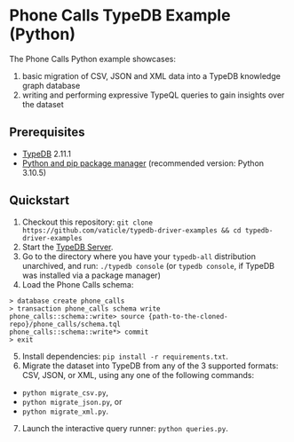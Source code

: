 # Phone Calls TypeDB Example (Python)

The Phone Calls Python example showcases:
1. basic migration of CSV, JSON and XML data into a TypeDB knowledge graph database
2. writing and performing expressive TypeQL queries to gain insights over the dataset

## Prerequisites

* [TypeDB](https://docs.vaticle.com/docs/running-typedb/install-and-run) 2.11.1
* [Python and pip package manager](https://www.python.org/) (recommended version: Python 3.10.5)

## Quickstart

1. Checkout this repository: `git clone https://github.com/vaticle/typedb-driver-examples && cd typedb-driver-examples`
2. Start the [TypeDB Server](http://docs.vaticle.com/docs/running-typedb/install-and-run#start-the-typedb-server).
3. Go to the directory where you have your `typedb-all` distribution unarchived, and run: `./typedb console` (or `typedb console`, if TypeDB was installed via a package manager)
4. Load the Phone Calls schema:
```shell
> database create phone_calls
> transaction phone_calls schema write
phone_calls::schema::write> source {path-to-the-cloned-repo}/phone_calls/schema.tql
phone_calls::schema::write*> commit
> exit
```
5. Install dependencies: `pip install -r requirements.txt`.
6. Migrate the dataset into TypeDB from any of the 3 supported formats: CSV, JSON, or XML, using any one of the following commands:
- `python migrate_csv.py`,
- `python migrate_json.py`, or
- `python migrate_xml.py`.
7. Launch the interactive query runner: `python queries.py`.
